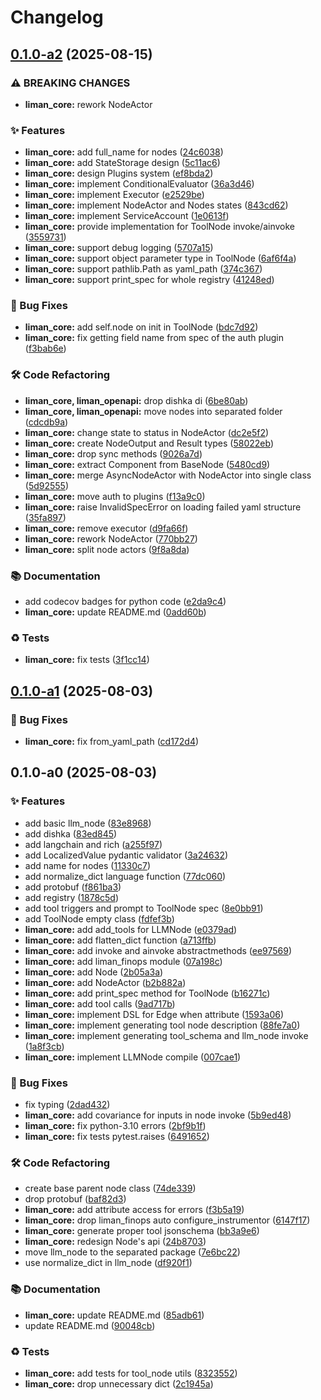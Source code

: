 # Changelog

## [0.1.0-a2](https://github.com/gurobokum/liman/compare/liman_core_py-v0.1.0-a1...liman_core_py-v0.1.0-a2) (2025-08-15)


### ⚠ BREAKING CHANGES

* **liman_core:** rework NodeActor

### ✨ Features

* **liman_core:** add full_name for nodes ([24c6038](https://github.com/gurobokum/liman/commit/24c60387857b70d7d97e761ae186e88c7563d384))
* **liman_core:** add StateStorage design ([5c11ac6](https://github.com/gurobokum/liman/commit/5c11ac61e60147f349659362486cc285a315e16b))
* **liman_core:** design Plugins system ([ef8bda2](https://github.com/gurobokum/liman/commit/ef8bda21a429d9a6ca91a9aacd4bb3d5320dcea7))
* **liman_core:** implement ConditionalEvaluator ([36a3d46](https://github.com/gurobokum/liman/commit/36a3d46f41dde87ee6879290131a3d42fe7044bd))
* **liman_core:** implement Executor ([e2529be](https://github.com/gurobokum/liman/commit/e2529be1bf82238c17ad2e2b795ba70aa4c2000b))
* **liman_core:** implement NodeActor and Nodes states ([843cd62](https://github.com/gurobokum/liman/commit/843cd6207efb589d5f0ff0df775a31bd54ab6abb))
* **liman_core:** implement ServiceAccount ([1e0613f](https://github.com/gurobokum/liman/commit/1e0613f79ba51519466873802ae3b5394a36b06b))
* **liman_core:** provide implementation for ToolNode invoke/ainvoke ([3559731](https://github.com/gurobokum/liman/commit/355973168436d5890552be00130d4aa9870e76ef))
* **liman_core:** support debug logging ([5707a15](https://github.com/gurobokum/liman/commit/5707a155f1c58a874d17359390dd9204f1342263))
* **liman_core:** support object parameter type in ToolNode ([6af6f4a](https://github.com/gurobokum/liman/commit/6af6f4aec1c68c9ad316e39491728bbc52e0ddd6))
* **liman_core:** support pathlib.Path as yaml_path ([374c367](https://github.com/gurobokum/liman/commit/374c3671082dbf47fc5b3aef81d754acd2e83131))
* **liman_core:** support print_spec for whole registry ([41248ed](https://github.com/gurobokum/liman/commit/41248ed9e29f42d6a3ce340b980e2349b433762b))


### 🐛 Bug Fixes

* **liman_core:** add self.node on init in ToolNode ([bdc7d92](https://github.com/gurobokum/liman/commit/bdc7d92728c0335d39b354445843ef31d7fda91c))
* **liman_core:** fix getting field name from spec of the auth plugin ([f3bab6e](https://github.com/gurobokum/liman/commit/f3bab6efe00e709bcd70c63080636a70c8a592e2))


### 🛠 Code Refactoring

* **liman_core, liman_openapi:** drop dishka di ([6be80ab](https://github.com/gurobokum/liman/commit/6be80ab6cda1bd55d64ae17019334cb05b4daee1))
* **liman_core, liman_openapi:** move nodes into separated folder ([cdcdb9a](https://github.com/gurobokum/liman/commit/cdcdb9ae1e4a32ccbfd5152ae547a252ee452471))
* **liman_core:** change state to status in NodeActor ([dc2e5f2](https://github.com/gurobokum/liman/commit/dc2e5f273e835d4568093082388109ed315b940a))
* **liman_core:** create NodeOutput and Result types ([58022eb](https://github.com/gurobokum/liman/commit/58022ebe401537bf8473971b417e503accd40c7a))
* **liman_core:** drop sync methods ([9026a7d](https://github.com/gurobokum/liman/commit/9026a7d74101ca41113c5d672d396199beb42396))
* **liman_core:** extract Component from BaseNode ([5480cd9](https://github.com/gurobokum/liman/commit/5480cd92d1bea54542c649589762d0c36c52e998))
* **liman_core:** merge AsyncNodeActor with NodeActor into single class ([5d92555](https://github.com/gurobokum/liman/commit/5d92555fca813ec3ebecbde21002932961798380))
* **liman_core:** move auth to plugins ([f13a9c0](https://github.com/gurobokum/liman/commit/f13a9c02f58cadc987d45f3863594812b9554d80))
* **liman_core:** raise InvalidSpecError on loading failed yaml structure ([35fa897](https://github.com/gurobokum/liman/commit/35fa8972dd9a25824ac3e1957c36fd5f6151cea6))
* **liman_core:** remove executor ([d9fa66f](https://github.com/gurobokum/liman/commit/d9fa66f0e3e36460f7182a45d297aeec5e25df3a))
* **liman_core:** rework NodeActor ([770bb27](https://github.com/gurobokum/liman/commit/770bb27e6ce5156cf38fd5f79cd28e8602a016c4))
* **liman_core:** split node actors ([9f8a8da](https://github.com/gurobokum/liman/commit/9f8a8da3e75a036e1bced225343432dd68643926))


### 📚 Documentation

* add codecov badges for python code ([e2da9c4](https://github.com/gurobokum/liman/commit/e2da9c412bf58f6821cd5f1a0533a27f45e98f2f))
* **liman_core:** update README.md ([0add60b](https://github.com/gurobokum/liman/commit/0add60b5fd68404c85149d075c9099ea402a3e93))


### ♻️ Tests

* **liman_core:** fix tests ([3f1cc14](https://github.com/gurobokum/liman/commit/3f1cc148a42fb66f18dba895dcaacd5dac4b094b))

## [0.1.0-a1](https://github.com/gurobokum/liman/compare/liman_core_py-v0.1.0-a0...liman_core_py-v0.1.0-a1) (2025-08-03)


### 🐛 Bug Fixes

* **liman_core:** fix from_yaml_path ([cd172d4](https://github.com/gurobokum/liman/commit/cd172d45c0efcd253725df7a18dd878f5e8ec221))

## 0.1.0-a0 (2025-08-03)


### ✨ Features

* add basic llm_node ([83e8968](https://github.com/gurobokum/liman/commit/83e8968a16cf8941dd906eba53c70b8096e508de))
* add dishka ([83ed845](https://github.com/gurobokum/liman/commit/83ed8450ca58ebb082c552c544f0bb79a32232a9))
* add langchain and rich ([a255f97](https://github.com/gurobokum/liman/commit/a255f9731af86734acc257caf220ccc7588daf89))
* add LocalizedValue pydantic validator ([3a24632](https://github.com/gurobokum/liman/commit/3a24632e1be9e009b3961c68e4bc961fcd42d11e))
* add name for nodes ([11330c7](https://github.com/gurobokum/liman/commit/11330c70d28a6db16805d3e1f608cb69525614b9))
* add normalize_dict language function ([77dc060](https://github.com/gurobokum/liman/commit/77dc060538941b521bbef0ae32eb59454deebd72))
* add protobuf ([f861ba3](https://github.com/gurobokum/liman/commit/f861ba3133d70ddc2ce083427c5b955a4f736d8f))
* add registry ([1878c5d](https://github.com/gurobokum/liman/commit/1878c5db3bbba92c78bfe1199148cdb317ff35dc))
* add tool triggers and prompt to ToolNode spec ([8e0bb91](https://github.com/gurobokum/liman/commit/8e0bb91a62a2a0223be464b68caf1271aeadbcef))
* add ToolNode empty class ([fdfef3b](https://github.com/gurobokum/liman/commit/fdfef3bdb0df13b8e66bc98af0ce38511f5bdf62))
* **liman_core:** add add_tools for LLMNode ([e0379ad](https://github.com/gurobokum/liman/commit/e0379ad1f8ff097dab8b97a5834fc0f500985c65))
* **liman_core:** add flatten_dict function ([a713ffb](https://github.com/gurobokum/liman/commit/a713ffbed81fd95a677a9f6e87da8c054d53b6ad))
* **liman_core:** add invoke and ainvoke abstractmethods ([ee97569](https://github.com/gurobokum/liman/commit/ee975690db7da56e5779e175f2718bca25106ba6))
* **liman_core:** add liman_finops module ([07a198c](https://github.com/gurobokum/liman/commit/07a198c3a0b5aff36df40c89ba941d20d10f205d))
* **liman_core:** add Node ([2b05a3a](https://github.com/gurobokum/liman/commit/2b05a3aee8f78661ed4d7663551f0eeefc235ec5))
* **liman_core:** add NodeActor ([b2b882a](https://github.com/gurobokum/liman/commit/b2b882adb913aa5891bf0aa04696a7ca3f7ec31d))
* **liman_core:** add print_spec method for ToolNode ([b16271c](https://github.com/gurobokum/liman/commit/b16271cc370695aca06a1b4d5a9b60e76907237e))
* **liman_core:** add tool calls ([9ad717b](https://github.com/gurobokum/liman/commit/9ad717b543221eda5769b61286de20c50d50c244))
* **liman_core:** implement DSL for Edge when attribute ([1593a06](https://github.com/gurobokum/liman/commit/1593a06978aea2d7057342b05d0cb1fdff02a4e3))
* **liman_core:** implement generating tool node description ([88fe7a0](https://github.com/gurobokum/liman/commit/88fe7a0b5b64caad8c0f2127738e7e53907523f8))
* **liman_core:** implement generating tool_schema and llm_node invoke ([1a8f3cb](https://github.com/gurobokum/liman/commit/1a8f3cbfa00bb2f3e128070bed9add5a6ebcf4bd))
* **liman_core:** implement LLMNode compile ([007cae1](https://github.com/gurobokum/liman/commit/007cae17f35a5d5e7bf2a489a00084ca2639e5fb))


### 🐛 Bug Fixes

* fix typing ([2dad432](https://github.com/gurobokum/liman/commit/2dad4320369655741554a1e0ecc70b98137588da))
* **liman_core:** add covariance for inputs in node invoke ([5b9ed48](https://github.com/gurobokum/liman/commit/5b9ed483cad280488654ffa0a37d9c164f3a16e5))
* **liman_core:** fix python-3.10 errors ([2bf9b1f](https://github.com/gurobokum/liman/commit/2bf9b1f170682ddf49e582b052859acb3f7ee9b0))
* **liman_core:** fix tests pytest.raises ([6491652](https://github.com/gurobokum/liman/commit/64916521594a9bc7a48010c3c709dc4e22dc131b))


### 🛠 Code Refactoring

* create base parent node class ([74de339](https://github.com/gurobokum/liman/commit/74de33952f6175de6d8c45ec664c9f46dfe4c6cc))
* drop protobuf ([baf82d3](https://github.com/gurobokum/liman/commit/baf82d36c7fe936895eef3e2ab2aa3be541796bd))
* **liman_core:** add attribute access for errors ([f3b5a19](https://github.com/gurobokum/liman/commit/f3b5a1957eaef6a9ffe7b90c0f1f3bc980d53fda))
* **liman_core:** drop liman_finops auto configure_instrumentor ([6147f17](https://github.com/gurobokum/liman/commit/6147f172cb3096612acbb8ccaad2f84fb1541f7b))
* **liman_core:** generate proper tool jsonschema ([bb3a9e6](https://github.com/gurobokum/liman/commit/bb3a9e676f0c4f9f0f6d6428a7341673706f35b4))
* **liman_core:** redesign Node's api ([24b8703](https://github.com/gurobokum/liman/commit/24b87038c2cad69a455c193c9fd494017935b3e7))
* move llm_node to the separated package ([7e6bc22](https://github.com/gurobokum/liman/commit/7e6bc22cf7a850087e1ddf5b3cacb45822e0a69c))
* use normalize_dict in llm_node ([df920f1](https://github.com/gurobokum/liman/commit/df920f1a40b889829c351efff928cdba93d85d00))


### 📚 Documentation

* **liman_core:** update README.md ([85adb61](https://github.com/gurobokum/liman/commit/85adb61dd6f152f670f18b254fbb0f66dcfbb7ea))
* update README.md ([90048cb](https://github.com/gurobokum/liman/commit/90048cbb46bc1371776df9c4a36b9524e6abb7ca))


### ♻️ Tests

* **liman_core:** add tests for tool_node utils ([8323552](https://github.com/gurobokum/liman/commit/8323552ecf1f52418376e7ce48b49e0b07e43afb))
* **liman_core:** drop unnecessary dict ([2c1945a](https://github.com/gurobokum/liman/commit/2c1945a8ec5aafbd8d487b5d766772035eb2ff4a))
